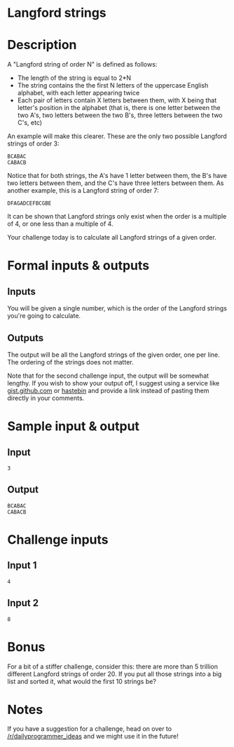 # Langford strings
<div class="md"><h1>Description</h1>
<p>A "Langford string of order N" is defined as follows: </p>
<ul>
<li>The length of the string is equal to 2*N</li>
<li>The string contains the the first N letters of the uppercase English alphabet, with each letter appearing twice</li>
<li>Each pair of letters contain X letters between them, with X being that letter's position in the alphabet (that is, there is one letter between the two A's, two letters between the two B's, three letters between the two C's, etc)</li>
</ul>
<p>An example will make this clearer. These are the only two possible Langford strings of order 3:</p>
<pre><code>BCABAC
CABACB    
</code></pre>
<p>Notice that for both strings, the A's have 1 letter between them, the B's have two letters between them, and the C's have three letters between them. As another example, this is a Langford string of order 7:</p>
<pre><code>DFAGADCEFBCGBE
</code></pre>
<p>It can be shown that Langford strings only exist when the order is a multiple of 4, or one less than a multiple of 4.</p>
<p>Your challenge today is to calculate all Langford strings of a given order.</p>
<h1>Formal inputs &amp; outputs</h1>
<h2>Inputs</h2>
<p>You will be given a single number, which is the order of the Langford strings you're going to calculate.</p>
<h2>Outputs</h2>
<p>The output will be all the Langford strings of the given order, one per line. The ordering of the strings does not matter. </p>
<p>Note that for the second challenge input, the output will be somewhat lengthy. If you wish to show your output off, I suggest using a service like <a href="http://gist.github.com">gist.github.com</a> or <a href="http://hastebin.com">hastebin</a> and provide a link instead of pasting them directly in your comments.</p>
<h1>Sample input &amp; output</h1>
<h2>Input</h2>
<pre><code>3
</code></pre>
<h2>Output</h2>
<pre><code>BCABAC
CABACB   
</code></pre>
<h1>Challenge inputs</h1>
<h2>Input 1</h2>
<pre><code>4
</code></pre>
<h2>Input 2</h2>
<pre><code>8
</code></pre>
<h1>Bonus</h1>
<p>For a bit of a stiffer challenge, consider this: there are more than 5 trillion different Langford strings of order 20. If you put all those strings into a big list and sorted it, what would the first 10 strings be?</p>
<h1>Notes</h1>
<p>If you have a suggestion for a challenge, head on over to <a href="/r/dailyprogrammer_ideas">/r/dailyprogrammer_ideas</a> and we might use it in the future!</p>
</div>
